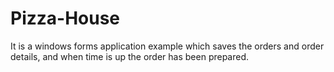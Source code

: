 # Pizza-House
It is a windows forms application example which saves the orders and order details, and when time is up the order has been prepared.
